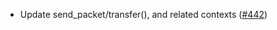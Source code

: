 - Update send_packet/transfer(), and related contexts
  ([#442](https://github.com/cosmos/ibc-rs/issues/442))